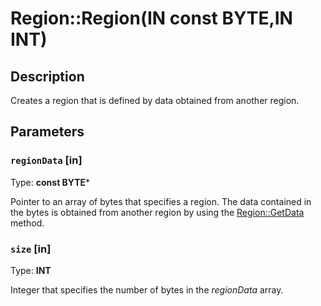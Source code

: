 # Region::Region(IN const BYTE,IN INT)

## Description

Creates a region that is defined by data obtained from another region.

## Parameters

### `regionData` [in]

Type: **const BYTE***

Pointer to an array of bytes that specifies a region. The data contained in the bytes is obtained from another region by using the
[Region::GetData](https://learn.microsoft.com/windows/desktop/api/gdiplusheaders/nf-gdiplusheaders-region-getdata) method.

### `size` [in]

Type: **INT**

Integer that specifies the number of bytes in the
*regionData* array.